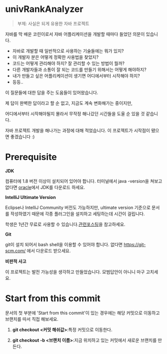 # univRankAnalyzer

> 부제: 사실은 되게 유용한 자바 프로젝트  

  

자바를 막 배운 코린이로서 자바 어플리케이션을 개발할 때마다 들었던 의문이 있습니다.  

  

- 자바로 개발할 때 일반적으로 사용하는 기술들에는 뭐가 있지?  
- 이 개발자 분은 어떻게 정확한 사용법을 찾았지?  
- 코드는 어떻게 관리해야 하지? 잘 관리할 수 있는 방법이 뭘까?  
- 다른 개발자들과 소통이 잘 되는 코드를 만들기 위해서는 어떻게 해야하지?  
- 내가 만들고 싶은 어플리케이션이 생기면 어디에서부터 시작해야 하지? 
- 등등..



이 질문들에 대한 답을 주는 도움들이 있어왔습니다.  

제 답이 완벽한 답이라고 할 순 없고, 지금도 계속 변화해가는 중이지만,

어디에서부터 시작해야될지 몰라서 무작정 해나갔던 시간들을 도울 순 있을 것 같습니다. 

자바 프로젝트 개발을 해나가는 과정에 대해 적었습니다. 이 프로젝트가 시작점이 됐으면 좋겠습니다 :) 

# Prerequisite

**JDK**

컴퓨터에 1.8 버전 이상이 설치되어 있어야 합니다. 터미널에서 java -version을 쳐보고 없다면 [oracle](https://www.oracle.com/technetwork/java/javase/downloads/index.html)에서 JDK를 다운로드 하세요.

**IntelliJ Ultimate Version**

Eclipse나 IntelliJ Community 버전도 가능하지만, ultimate version 기준으로 문서를 작성하였기 때문에 각종 플러그인을 설치하고 세팅하는데 시간이 걸립니다.

학생은 1년간 무료로 사용할 수 있습니다.[관련포스팅](https://whitepaek.tistory.com/6)을 참고하세요.

**Git**

git이 설치 되어서 bash shell을 이용할 수 있어야 합니다. 없다면 https://git-scm.com/ 에서 다운로드 받으세요.

**비판적 사고**

이 프로젝트는 발전 가능성을 생각하고 만들었습니다. 모범답안이 아니니 마구 고치세요.  

# Start from this commit

문서의 첫 부분에 'Start from this commit'이 있는 경우에는 해당 커밋으로 이동하고 브랜치를 따서 직접 해보세요.

1. **git checkout <커밋 해쉬값>**:특정 커밋으로 이동한다.

2. **git checkout -b <브랜치 이름>**:지금 위치하고 있는 커밋에서 새로운 브랜치를 만든다. 
